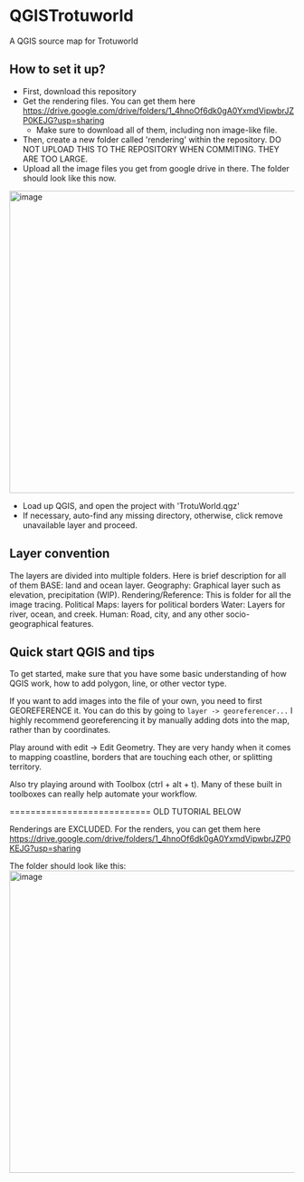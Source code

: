 # QGISTrotuworld
A QGIS source map for Trotuworld

## How to set it up?
* First, download this repository
* Get the rendering files. You can get them here https://drive.google.com/drive/folders/1_4hnoOf6dk0gA0YxmdVipwbrJZP0KEJG?usp=sharing
   * Make sure to download all of them, including non image-like file.
* Then, create a new folder called 'rendering' within the repository. DO NOT UPLOAD THIS TO THE REPOSITORY WHEN COMMITING. THEY ARE TOO LARGE.
* Upload all the image files you get from google drive in there. The folder should look like this now.

<img width="533" alt="image" src="https://github.com/UpsideKen/QGISTrotuworld/assets/159201452/a1d0e0ef-2a2e-429f-8d95-4f66947171cd">

* Load up QGIS, and open the project with 'TrotuWorld.qgz'
* If necessary, auto-find any missing directory, otherwise, click remove unavailable layer and proceed.

## Layer convention

The layers are divided into multiple folders. Here is brief description for all of them
BASE: land and ocean layer.
Geography: Graphical layer such as elevation, precipitation (WIP).
Rendering/Reference: This is folder for all the image tracing.
Political Maps: layers for political borders
Water: Layers for river, ocean, and creek.
Human: Road, city, and any other socio-geographical features.


## Quick start QGIS and tips

To get started, make sure that you have some basic understanding of how QGIS work, how to add polygon, line, or other vector type.

If you want to add images into the file of your own, you need to first GEOREFERENCE it. You can do this by going to `layer -> georeferencer...` I highly recommend georeferencing it by manually adding dots into the map, rather than by coordinates.

Play around with edit -> Edit Geometry. They are very handy when it comes to mapping coastline, borders that are touching each other, or splitting territory.

Also try playing around with Toolbox (ctrl + alt + t). Many of these built in toolboxes can really help automate your workflow.

===========================
OLD TUTORIAL BELOW


Renderings are EXCLUDED. For the renders, you can get them here https://drive.google.com/drive/folders/1_4hnoOf6dk0gA0YxmdVipwbrJZP0KEJG?usp=sharing

The folder should look like this:
<img width="533" alt="image" src="https://github.com/UpsideKen/QGISTrotuworld/assets/159201452/a1d0e0ef-2a2e-429f-8d95-4f66947171cd">
